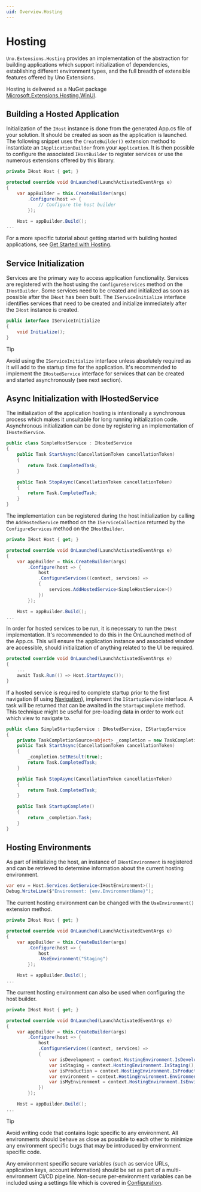 ```yaml
---
uid: Overview.Hosting
---
```

# Hosting

`Uno.Extensions.Hosting` provides an implementation of the abstraction for building applications which support initialization of dependencies, establishing different environment types, and the full breadth of extensible features offered by Uno Extensions.

Hosting is delivered as a NuGet package [Microsoft.Extensions.Hosting.WinUI](https://www.nuget.org/packages/Uno.Extensions.Hosting.WinUI).

## Building a Hosted Application

Initialization of the `IHost` instance is done from the generated App.cs file of your solution. It should be created as soon as the application is launched. The following snippet uses the `CreateBuilder()` extension method to instantiate an `IApplicationBuilder` from your `Application`. It is then possible to configure the associated `IHostBuilder` to register services or use the numerous extensions offered by this library.

```csharp
private IHost Host { get; }

protected override void OnLaunched(LaunchActivatedEventArgs e)
{
    var appBuilder = this.CreateBuilder(args)
        .Configure(host => {
            // Configure the host builder
        });

    Host = appBuilder.Build();
...
```

For a more specific tutorial about getting started with building hosted applications, see [Get Started with Hosting](xref:Learn.Tutorials.Hosting.HowToHostingSetup).

## Service Initialization

Services are the primary way to access application functionality. Services are registered with the host using the `ConfigureServices` method on the `IHostBuilder`. Some services need to be created and initialized as soon as possible after the `IHost` has been built. The `IServiceInitialize` interface identifies services that need to be created and initialize immediately after the `IHost` instance is created.

```csharp 
public interface IServiceInitialize
{
	void Initialize();
}
```

> [!TIP]
> Avoid using the `IServiceInitialize` interface unless absolutely required as it will add to the startup time for the application. It's recommended to implement the `IHostedService` interface for services that can be created and started asynchronously (see next section).


## Async Initialization with IHostedService

The initialization of the application hosting is intentionally a synchronous process which makes it unsuitable for long running initialization code. Asynchronous initialization can be done by registering an implementation of `IHostedService`.

```csharp
public class SimpleHostService : IHostedService
{
    public Task StartAsync(CancellationToken cancellationToken)
    {
        return Task.CompletedTask;
    }

    public Task StopAsync(CancellationToken cancellationToken)
    {
        return Task.CompletedTask;
    }
}
```

The implementation can be registered during the host initialization by calling the `AddHostedService` method on the `IServiceCollection` returned by the `ConfigureServices` method on the `IHostBuilder`.

```csharp
private IHost Host { get; }

protected override void OnLaunched(LaunchActivatedEventArgs e)
{
    var appBuilder = this.CreateBuilder(args)
        .Configure(host => {
            host
            .ConfigureServices((context, services) => 
            { 
                services.AddHostedService<SimpleHostService>()
            })
        });

    Host = appBuilder.Build();
...
```

In order for hosted services to be run, it is necessary to run the `IHost` implementation. It's recommended to do this in the OnLaunched method of the App.cs. This will ensure the application instance and associated window are accessible, should initialization of anything related to the UI be required.

```csharp
protected override void OnLaunched(LaunchActivatedEventArgs e)
{
    ...
    await Task.Run(() => Host.StartAsync());
}
```

If a hosted service is required to complete startup prior to the first navigation (if using [Navigation](xref:Overview.Navigation)), implement the `IStartupService` interface. A task will be returned that can be awaited in the `StartupComplete` method. This technique might be useful for pre-loading data in order to work out which view to navigate to.

```csharp
public class SimpleStartupService : IHostedService, IStartupService
{
	private TaskCompletionSource<object> _completion = new TaskCompletionSource<object>();
	public Task StartAsync(CancellationToken cancellationToken)
	{
		_completion.SetResult(true);
		return Task.CompletedTask;
	}

	public Task StopAsync(CancellationToken cancellationToken)
	{
		return Task.CompletedTask;
	}

	public Task StartupComplete()
	{
		return _completion.Task;
	}
}
```

## Hosting Environments

As part of initializing the host, an instance of `IHostEnvironment` is registered and can be retrieved to determine information about the current hosting environment.

```csharp
var env = Host.Services.GetService<IHostEnvironment>();
Debug.WriteLine($"Environment: {env.EnvironmentName}");
```

The current hosting environment can be changed with the `UseEnvironment()` extension method.

```csharp
private IHost Host { get; }

protected override void OnLaunched(LaunchActivatedEventArgs e)
{
    var appBuilder = this.CreateBuilder(args)
        .Configure(host => {
            host
            .UseEnvironment("Staging")
        });

    Host = appBuilder.Build();
...
```

The current hosting environment can also be used when configuring the host builder.

```csharp
private IHost Host { get; }

protected override void OnLaunched(LaunchActivatedEventArgs e)
{
    var appBuilder = this.CreateBuilder(args)
        .Configure(host => {
            host
            .ConfigureServices((context, services) => 
            { 
                var isDevelopment = context.HostingEnvironment.IsDevelopment();
                var isStaging = context.HostingEnvironment.IsStaging();
                var isProduction = context.HostingEnvironment.IsProduction();
                var environment = context.HostingEnvironment.EnvironmentName;
                var isMyEnvironment = context.HostingEnvironment.IsEnvironment("MyEnvironment");
            })
        });

    Host = appBuilder.Build();
...
```

> [!TIP]
> Avoid writing code that contains logic specific to any environment. All environments should behave as close as possible to each other to minimize any environment specific bugs that may be introduced by environment specific code.
>
> Any environment specific secure variables (such as service URLs, application keys, account information) should be set as part of a multi-environment CI/CD pipeline. Non-secure per-environment variables can be included using a settings file which is covered in [Configuration](xref:Overview.Configuration).  

